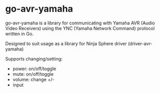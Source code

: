 # go-avr-yamaha
go-avr-yamaha is a library for communicating with Yamaha AVR (Audio Video Receivers) using the YNC (Yamaha Network Command) protocol written in Go.

Designed to suit usage as a library for Ninja Sphere driver (driver-avr-yamaha)

Supports changing/setting:

  - power: on/off/toggle
  - mute: on/off/toggle
  - volume: change +/-
  - input